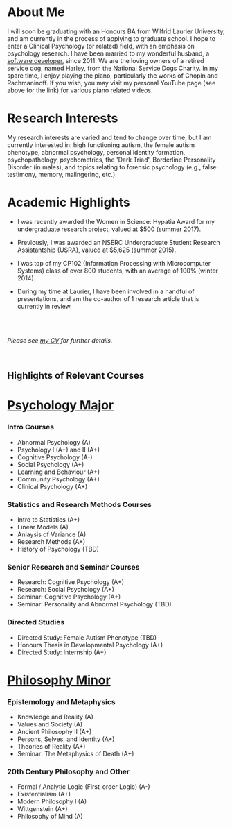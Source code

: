# About Me

I will soon be graduating with an Honours BA from Wilfrid Laurier University, and am currently in the process of applying to graduate school. I hope to enter a Clinical Psychology (or related) field, with an emphasis on psychology research. I have been married to my wonderful husband, a [software developer](http://mrbarry.com), since 2011. We are the loving owners of a retired service dog, named Harley, from the National Service Dogs Charity. In my spare time, I enjoy playing the piano, particularly the works of Chopin and Rachmaninoff. If you wish, you may visit my personal YouTube page (see above for the link) for various piano related videos.  <br/>


# Research Interests

My research interests are varied and tend to change over time, but I am currently interested in: high functioning autism, the female autism phenotype, abnormal psychology, personal identity formation, psychopathology, psychometrics, the 'Dark Triad', Borderline Personality Disorder (in males), and topics relating to forensic psychology (e.g., false testimony, memory, malingering, etc.). <br/>


# Academic Highlights

 - I was recently awarded the Women in Science: Hypatia Award for my undergraduate research project, valued at $500 (summer 2017). 

 - Previously, I was awarded an NSERC Undergraduate Student Research Assistantship (USRA), valued at $5,625 (summer 2015).

 - I was top of my CP102 (Information Processing with Microcomputer Systems) class of over 800 students, with an average of 100% (winter 2014). 

 - During my time at Laurier, I have been involved in a handful of presentations, and am the co-author of 1 research article that is currently in review. 

 <br/> <br/>

*Please see [my CV](/Barry-CV.pdf) for further details.* 

<br/>


## Highlights of Relevant Courses


# <u>Psychology Major</u>

### Intro Courses

 - Abnormal Psychology (A)
 - Psychology I (A+) and II (A+)
 - Cognitive Psychology (A-)
 - Social Psychology (A+)
 - Learning and Behaviour (A+)
 - Community Psychology (A+)
 - Clinical Psychology (A+)

### Statistics and Research Methods Courses

 - Intro to Statistics (A+)
 - Linear Models (A)
 - Anlaysis of Variance (A)
 - Research Methods (A+)
 - History of Psychology (TBD)

### Senior Research and Seminar Courses

 - Research: Cognitive Psychology (A+)
 - Research: Social Psychology (A+)
 - Seminar: Cognitive Psychology (A+)
 - Seminar: Personality and Abnormal Psychology (TBD)

### Directed Studies

 - Directed Study: Female Autism Phenotype (TBD)
 - Honours Thesis in Developmental Psychology (A+)
 - Directed Study: Internship (A+)

# <u> Philosophy Minor </u>

### Epistemology and Metaphysics

 - Knowledge and Reality (A)
 - Values and Society (A)
 - Ancient Philosophy II (A+)
 - Persons, Selves, and Identity (A+)
 - Theories of Reality (A+)
 - Seminar: The Metaphysics of Death (A+)

### 20th Century Philosophy and Other

 - Formal / Analytic Logic (First-order Logic) (A-)
 - Existentialism (A+)
 - Modern Philosophy I (A)
 - Wittgenstein (A+)
 - Philosophy of Mind (A)
